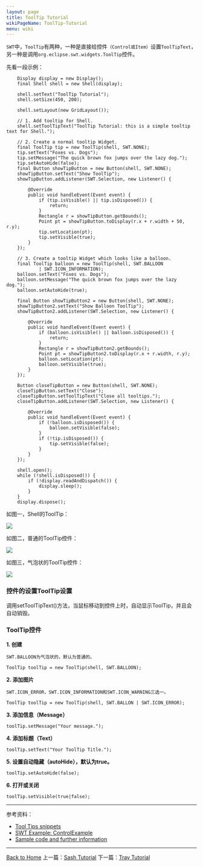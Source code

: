 ```yaml
---
layout: page
title: ToolTip Tutorial
wikiPageName: ToolTip-Tutorial
menu: wiki
---
```


`SWT`中，`ToolTip`有两种，一种是直接给控件`（Control或Item）`设置`ToolTipText`，另一种是调用`org.eclipse.swt.widgets.ToolTip`控件。

先看一段示例：

		Display display = new Display();
		final Shell shell = new Shell(display);

		shell.setText("ToolTip Tutorial");
		shell.setSize(450, 200);

		shell.setLayout(new GridLayout());

		// 1. Add tooltip for Shell.
		shell.setToolTipText("ToolTip Tutorial: this is a simple tooltip text for Shell.");

		// 2. Create a normal tooltip Widget.
		final ToolTip tip = new ToolTip(shell, SWT.NONE);
		tip.setText("Foxes vs. Dogs");
		tip.setMessage("The quick brown fox jumps over the lazy dog.");
		tip.setAutoHide(false);
		final Button showTipButton = new Button(shell, SWT.NONE);
		showTipButton.setText("Show ToolTip");
		showTipButton.addListener(SWT.Selection, new Listener() {

			@Override
			public void handleEvent(Event event) {
				if (tip.isVisible() || tip.isDisposed()) {
					return;
				}
				Rectangle r = showTipButton.getBounds();
				Point pt = showTipButton.toDisplay(r.x + r.width + 50, r.y);
				tip.setLocation(pt);
				tip.setVisible(true);
			}
		});

		// 3. Create a tooltip Widget which looks like a balloon.
		final ToolTip balloon = new ToolTip(shell, SWT.BALLOON
				| SWT.ICON_INFORMATION);
		balloon.setText("Foxes vs. Dogs");
		balloon.setMessage("The quick brown fox jumps over the lazy dog.");
		balloon.setAutoHide(true);

		final Button showTipButton2 = new Button(shell, SWT.NONE);
		showTipButton2.setText("Show Balloon ToolTip");
		showTipButton2.addListener(SWT.Selection, new Listener() {

			@Override
			public void handleEvent(Event event) {
				if (balloon.isVisible() || balloon.isDisposed()) {
					return;
				}
				Rectangle r = showTipButton2.getBounds();
				Point pt = showTipButton2.toDisplay(r.x + r.width, r.y);
				balloon.setLocation(pt);
				balloon.setVisible(true);
			}
		});

		Button closeTipButton = new Button(shell, SWT.NONE);
		closeTipButton.setText("Close");
		closeTipButton.setToolTipText("Close all tooltips.");
		closeTipButton.addListener(SWT.Selection, new Listener() {

			@Override
			public void handleEvent(Event event) {
				if (!balloon.isDisposed()) {
					balloon.setVisible(false);
				}
				if (!tip.isDisposed()) {
					tip.setVisible(false);
				}
			}
		});

		shell.open();
		while (!shell.isDisposed()) {
			if (!display.readAndDispatch()) {
				display.sleep();
			}
		}
		display.dispose();

如图一，Shell的ToolTip：

![]({{site.baseurl}}/eclipse.tutorial/wiki/images/image_swt_tooltip1.png)

如图二，普通的ToolTip控件：

![]({{site.baseurl}}/eclipse.tutorial/wiki/images/image_swt_tooltip2.png)

如图三，气泡状的ToolTip控件：

![]({{site.baseurl}}/eclipse.tutorial/wiki/images/image_swt_tooltip3.png)

### 控件的设置ToolTip设置

调用setToolTipText()方法，当鼠标移动到控件上时，自动显示ToolTip，并且会自动销毁。

### ToolTip控件

**1. 创建**

`SWT.BALLOON为气泡状的，默认为普通的。`

    ToolTip toolTip = new ToolTip(shell, SWT.BALLOON);

**2. 添加图片** 

`SWT.ICON_ERROR，SWT.ICON_INFORMATION和SWT.ICON_WARNING三选一。`

    ToolTip toolTip = new ToolTip(shell, SWT.BALLON | SWT.ICON_ERROR);

**3. 添加信息（Message）**

    toolTip.setMessage("Your message.");

**4. 添加标题（Text）**

    toolTip.setText("Your ToolTip Title.");

**5. 设置自动隐藏（autoHide），默认为true。**

    toolTip.setAutoHide(false);

**6. 打开或关闭**

    toolTip.setVisible(true|false);

***
参考资料：
  * [Tool Tips snippets](http://www.eclipse.org/swt/snippets/#tooltips)
  * [SWT Example: ControlExample](http://www.eclipse.org/swt/examples.php)
  * [Sample code and further information](http://www.eclipse.org/swt/)

***
[Back to Home]({{site.baseurl}}/eclipse.tutorial/wiki/)
上一篇：[Sash Tutorial]({{site.baseurl}}/eclipse.tutorial/wiki/Sash-Tutorial.html)
下一篇：[Tray Tutorial]({{site.baseurl}}/eclipse.tutorial/wiki/Tray-Tutorial.html)
